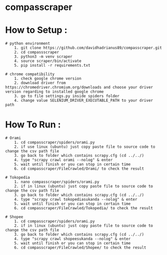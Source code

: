 # compasscraper

# How to Setup :

    # python environment
        1. git clone https://github.com/davidhadrianus89/compasscraper.git
        2. cd compassscraper
        3. python3 -m venv scraper
        4. source scraper/bin/activate
        5. pip install -r requirements.txt

    # chrome compatibility
        1. check google chrome version
        2. download driver from https://chromedriver.chromium.org/downloads and choose your driver version regarding to installed google chrome
        3. go to file settings.py inside spiders folder
        4. change value SELENIUM_DRIVER_EXECUTABLE_PATH to your driver path


# How To Run :
    
    # Orami
        1. cd compasscraper/spiders/orami.py
        2. if use linux (ubuntu) just copy paste file to source code to change the csv path file
        3. go back to folder which contains scrapy.cfg (cd ../../)
        4. type "scrapy crawl orami --nolog" & enter
        5. wait until finish or you can stop in certain time
        6. cd compasscraper/FileCrawled/Orami/ to check the result
    
    # Tokopedia
        1. nano compasscraper/spiders/orami.py
        2. if in linux (ubuntu) just copy paste file to source code to change the csv path file
        3. go back to folder which contains scrapy.cfg (cd ../../)
        4. type "scrapy crawl tokopediasukanda --nolog" & enter
        5. wait until finish or you can stop in certain time
        6. cd compasscraper/FileCrawled/Tokopedia/ to check the result
    
    # Shopee
        1. cd compasscraper/spiders/orami.py
        2. if in linux (ubuntu) just copy paste file to source code to change the csv path file
        3. go back to folder which contains scrapy.cfg (cd ../../)
        4. type "scrapy crawl shopeesukanda --nolog" & enter
        5. wait until finish or you can stop in certain time
        6. cd compasscraper/FileCrawled/Shopee/ to check the result
